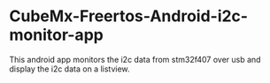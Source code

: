 # CubeMx-Freertos-Android-i2c-monitor-app
This android app monitors the i2c data from stm32f407 over usb and display the i2c data on a listview.
